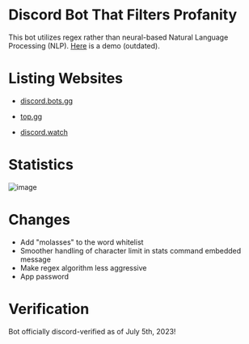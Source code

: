 # Discord Bot That Filters Profanity 
This bot utilizes regex rather than neural-based Natural Language Processing (NLP). [Here](https://youtu.be/3u8xdN3v22I) is a demo (outdated). 

# Listing Websites
* [discord.bots.gg](https://discord.bots.gg/bots/986412902250594324)

* [top.gg](https://top.gg/bot/986412902250594324)

* [discord.watch](https://discord.watch/applications/986412902250594324)

# Statistics
![image](https://cdn.discordapp.com/attachments/953870034227302470/1115366947253649469/image.png)

# Changes
* Add "molasses" to the word whitelist
* Smoother handling of character limit in stats command embedded message
* Make regex algorithm less aggressive
* App password

# Verification
Bot officially discord-verified as of July 5th, 2023!
